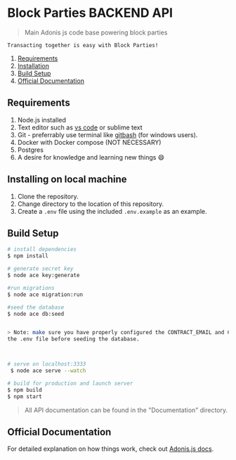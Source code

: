 # Block Parties BACKEND API

> Main Adonis js code base powering block parties

`Transacting together is easy with Block Parties!`

1. [Requirements](#requirements)
2. [Installation](#installing-on-local-machine)
3. [Build Setup](#build-setup)
4. [Official Documentation](#official-documentation)

## Requirements

1. Node.js installed
2. Text editor such as [vs code](https://code.visualstudio.com/) or sublime text
3. Git - preferrably use terminal like [gitbash](https://gitforwindows.org/) (for windows users).
4. Docker with Docker compose (NOT NECESSARY)
5. Postgres
6. A desire for knowledge and learning new things 😄

## Installing on local machine

1. Clone the repository.
2. Change directory to the location of this repository.
3. Create a `.env` file using the included `.env.example` as an example.

## Build Setup

```bash
# install dependencies
$ npm install

# generate secret key
$ node ace key:generate

#run migrations
$ node ace migration:run

#seed the database
$ node ace db:seed


> Note: make sure you have properly configured the CONTRACT_EMAIL and CONTRACT_PASSWORD inside
the .env file before seeding the database.



# serve on localhost:3333
 $ node ace serve --watch

# build for production and launch server
$ npm build
$ npm start
```

> All API documentation can be found in the "Documentation" directory.

## Official Documentation

For detailed explanation on how things work, check out [Adonis.js docs](https://docs.adonisjs.com/guides/introduction).

